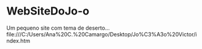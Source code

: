 # WebSiteDoJo-o
Um pequeno site com tema de deserto...
file:///C:/Users/Ana%20C.%20Camargo/Desktop/Jo%C3%A3o%20Victor/index.htm
